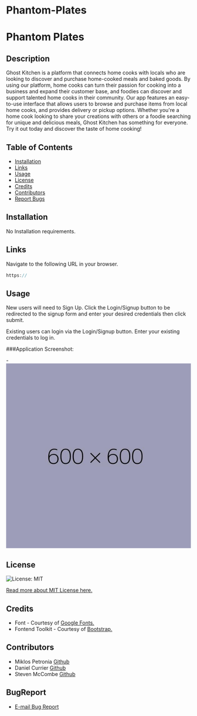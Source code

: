 # Phantom-Plates

# Phantom Plates

## Description
Ghost Kitchen is a platform that connects home cooks with locals who are looking to discover and purchase home-cooked meals and baked goods. By using our platform, home cooks can turn their passion for cooking into a business and expand their customer base, and foodies can discover and support talented home cooks in their community. Our app features an easy-to-use interface that allows users to browse and purchase items from local home cooks, and provides delivery or pickup options. Whether you're a home cook looking to share your creations with others or a foodie searching for unique and delicious meals, Ghost Kitchen has something for everyone. Try it out today and discover the taste of home cooking!

## Table of Contents
* [Installation](#installation)
* [Links](#Links)
* [Usage](#usage)
* [License](#license)
* [Credits](#credits)
* [Contributors](#contributors)
* [Report Bugs](#bugreport)

## Installation
No Installation requirements.

## Links
Navigate to the following URL in your browser. 
```h
https://
```

## Usage
New users will need to Sign Up. Click the Login/Signup button to be redirected to the signup form and enter your desired credentials then click submit.

Existing users can login via the Login/Signup button. Enter your existing credentials to log in. 


###Application Screenshot:

 -[<img src="public/images/Application_Screenshot.jpeg">](https://)

## License 
  ![License: MIT](https://img.shields.io/badge/License-MIT-yellow.svg) 

  [Read more about MIT License here.](https://opensource.org/licenses/MIT)
  
## Credits
- Font - Courtesy of [Google Fonts.](https://fonts.google.com)
- Fontend Toolkit - Courtesy of [Bootstrap.](https://getbootstrap.com/)

## Contributors
- Miklos Petronia [Github](https://github.com/LordDanklin)
- Daniel Currier [Github](https://github.com/miklos-petronia)
- Steven McCombe  [Github](https://github.com/Steven-McCombe)
## BugReport
- [E-mail Bug Report](mailto:bugreport@phantomplates.com)





